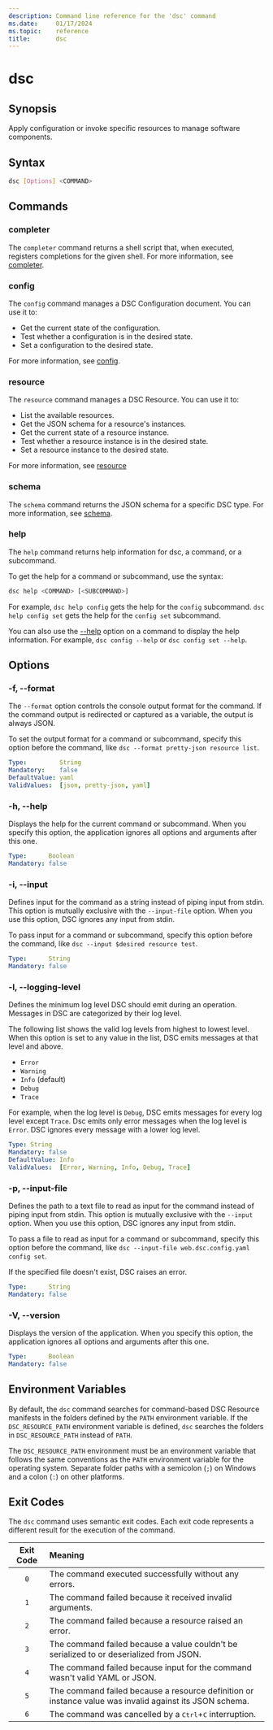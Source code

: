 ```yaml
---
description: Command line reference for the 'dsc' command
ms.date:     01/17/2024
ms.topic:    reference
title:       dsc
---
```


# dsc

## Synopsis

Apply configuration or invoke specific resources to manage software components.

## Syntax

```sh
dsc [Options] <COMMAND>
```

## Commands

### completer

The `completer` command returns a shell script that, when executed, registers completions for the
given shell. For more information, see [completer][01].

### config

The `config` command manages a DSC Configuration document. You can use it to:

- Get the current state of the configuration.
- Test whether a configuration is in the desired state.
- Set a configuration to the desired state.

For more information, see [config][02].

### resource

The `resource` command manages a DSC Resource. You can use it to:

- List the available resources.
- Get the JSON schema for a resource's instances.
- Get the current state of a resource instance.
- Test whether a resource instance is in the desired state.
- Set a resource instance to the desired state.

For more information, see [resource][03]

### schema

The `schema` command returns the JSON schema for a specific DSC type. For more information, see
[schema][04].

### help

The `help` command returns help information for dsc, a command, or a subcommand.

To get the help for a command or subcommand, use the syntax:

```sh
dsc help <COMMAND> [<SUBCOMMAND>]
```

For example, `dsc help config` gets the help for the `config` subcommand. `dsc help config set`
gets the help for the `config set` subcommand.

You can also use the [--help](#-h---help) option on a command to display the help information. For
example, `dsc config --help` or `dsc config set --help`.

## Options

### -f, --format

The `--format` option controls the console output format for the command. If the command output is
redirected or captured as a variable, the output is always JSON.

To set the output format for a command or subcommand, specify this option before the command, like
`dsc --format pretty-json resource list`.

```yaml
Type:         String
Mandatory:    false
DefaultValue: yaml
ValidValues:  [json, pretty-json, yaml]
```

### -h, --help

Displays the help for the current command or subcommand. When you specify this option, the
application ignores all options and arguments after this one.

```yaml
Type:      Boolean
Mandatory: false
```

### -i, --input

Defines input for the command as a string instead of piping input from stdin. This option is
mutually exclusive with the `--input-file` option. When you use this option, DSC ignores any input
from stdin.

To pass input for a command or subcommand, specify this option before the command, like
`dsc --input $desired resource test`.

```yaml
Type:      String
Mandatory: false
```

### -l, --logging-level

Defines the minimum log level DSC should emit during an operation. Messages in DSC are categorized
by their log level.

The following list shows the valid log levels from highest to lowest level. When this option is
set to any value in the list, DSC emits messages at that level and above.

- `Error`
- `Warning`
- `Info` (default)
- `Debug`
- `Trace`

For example, when the log level is `Debug`, DSC emits messages for every log level except `Trace`.
Dsc emits only error messages when the log level is `Error`. DSC ignores every message with a lower
log level.

```yaml
Type: String
Mandatory: false
DefaultValue: Info
ValidValues:  [Error, Warning, Info, Debug, Trace]
```

### -p, --input-file

Defines the path to a text file to read as input for the command instead of piping input from
stdin. This option is mutually exclusive with the `--input` option. When you use this option, DSC
ignores any input from stdin.

To pass a file to read as input for a command or subcommand, specify this option before the
command, like `dsc --input-file web.dsc.config.yaml config set`.

If the specified file doesn't exist, DSC raises an error.

```yaml
Type:      String
Mandatory: false
```

### -V, --version

Displays the version of the application. When you specify this option, the application ignores all
options and arguments after this one.

```yaml
Type:      Boolean
Mandatory: false
```

## Environment Variables

By default, the `dsc` command searches for command-based DSC Resource manifests in the folders
defined by the `PATH` environment variable. If the `DSC_RESOURCE_PATH` environment variable is
defined, `dsc` searches the folders in `DSC_RESOURCE_PATH` instead of `PATH`.

The `DSC_RESOURCE_PATH` environment must be an environment variable that follows the same
conventions as the `PATH` environment variable for the operating system. Separate folder paths with
a semicolon (`;`) on Windows and a colon (`:`) on other platforms.

## Exit Codes

The `dsc` command uses semantic exit codes. Each exit code represents a different result for the
execution of the command.

| Exit Code |                                                 Meaning                                                 |
| :-------: | :------------------------------------------------------------------------------------------------------ |
|    `0`    | The command executed successfully without any errors.                                                   |
|    `1`    | The command failed because it received invalid arguments.                                               |
|    `2`    | The command failed because a resource raised an error.                                                  |
|    `3`    | The command failed because a value couldn't be serialized to or deserialized from JSON.                 |
|    `4`    | The command failed because input for the command wasn't valid YAML or JSON.                             |
|    `5`    | The command failed because a resource definition or instance value was invalid against its JSON schema. |
|    `6`    | The command was cancelled by a <kbd>Ctrl</kbd>+<kbd>C</kbd> interruption.                               |

[01]: completer/command.md
[02]: config/command.md
[03]: resource/command.md
[04]: schema/command.md
